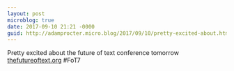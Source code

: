 ```yaml
---
layout: post
microblog: true
date: 2017-09-10 21:21 -0000
guid: http://adamprocter.micro.blog/2017/09/10/pretty-excited-about.html
---
```

Pretty excited about the future of text conference tomorrow [thefutureoftext.org](http://thefutureoftext.org) #FoT7 
